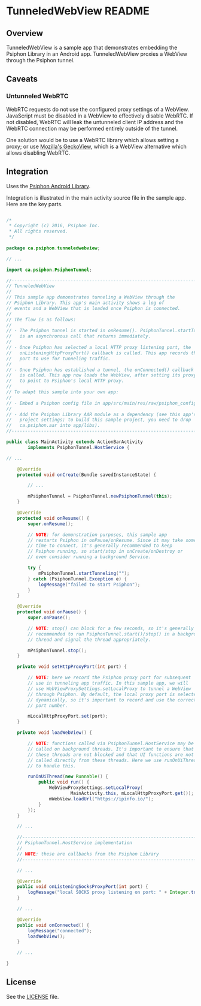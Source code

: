 TunneledWebView README
================================================================================

Overview
--------------------------------------------------------------------------------

TunneledWebView is a sample app that demonstrates embedding the Psiphon Library in
an Android app. TunneledWebView proxies a WebView through the Psiphon tunnel.

Caveats
--------------------------------------------------------------------------------

### Untunneled WebRTC

WebRTC requests do not use the configured proxy settings of a WebView. JavaScript must be disabled in a WebView to
effectively disable WebRTC. If not disabled, WebRTC will leak the untunneled client IP address and the WebRTC connection
may be performed entirely outside of the tunnel.

One solution would be to use a WebRTC library which allows setting a proxy; or use 
[Mozilla's GeckoView](https://wiki.mozilla.org/Mobile/GeckoView), which is a WebView alternative which allows disabling
WebRTC.

Integration
--------------------------------------------------------------------------------

Uses the [Psiphon Android Library](../../../Android/README.md).

Integration is illustrated in the main activity source file in the sample app. Here are the key parts.

```Java

/*
 * Copyright (c) 2016, Psiphon Inc.
 * All rights reserved.
 */
 
package ca.psiphon.tunneledwebview;

// ...

import ca.psiphon.PsiphonTunnel;

//----------------------------------------------------------------------------------------------
// TunneledWebView
//
// This sample app demonstrates tunneling a WebView through the
// Psiphon Library. This app's main activity shows a log of
// events and a WebView that is loaded once Psiphon is connected.
//
// The flow is as follows:
//
// - The Psiphon tunnel is started in onResume(). PsiphonTunnel.startTunneling()
//   is an asynchronous call that returns immediately.
//
// - Once Psiphon has selected a local HTTP proxy listening port, the
//   onListeningHttpProxyPort() callback is called. This app records the
//   port to use for tunneling traffic.
//
// - Once Psiphon has established a tunnel, the onConnected() callback
//   is called. This app now loads the WebView, after setting its proxy
//   to point to Psiphon's local HTTP proxy.
//
// To adapt this sample into your own app:
//
// - Embed a Psiphon config file in app/src/main/res/raw/psiphon_config.
//
// - Add the Psiphon Library AAR module as a dependency (see this app's
//   project settings; to build this sample project, you need to drop
//   ca.psiphon.aar into app/libs).
//----------------------------------------------------------------------------------------------

public class MainActivity extends ActionBarActivity
        implements PsiphonTunnel.HostService {

// ...

    @Override
    protected void onCreate(Bundle savedInstanceState) {

        // ...

        mPsiphonTunnel = PsiphonTunnel.newPsiphonTunnel(this);
    }

    @Override
    protected void onResume() {
        super.onResume();

        // NOTE: for demonstration purposes, this sample app
        // restarts Psiphon in onPause/onResume. Since it may take some
        // time to connect, it's generally recommended to keep
        // Psiphon running, so start/stop in onCreate/onDestroy or
        // even consider running a background Service.

        try {
            mPsiphonTunnel.startTunneling("");
        } catch (PsiphonTunnel.Exception e) {
            logMessage("failed to start Psiphon");
        }
    }

    @Override
    protected void onPause() {
        super.onPause();

        // NOTE: stop() can block for a few seconds, so it's generally
        // recommended to run PsiphonTunnel.start()/stop() in a background
        // thread and signal the thread appropriately.

        mPsiphonTunnel.stop();
    }

    private void setHttpProxyPort(int port) {

        // NOTE: here we record the Psiphon proxy port for subsequent
        // use in tunneling app traffic. In this sample app, we will
        // use WebViewProxySettings.setLocalProxy to tunnel a WebView
        // through Psiphon. By default, the local proxy port is selected
        // dynamically, so it's important to record and use the correct
        // port number.

        mLocalHttpProxyPort.set(port);
    }

    private void loadWebView() {

        // NOTE: functions called via PsiphonTunnel.HostService may be
        // called on background threads. It's important to ensure that
        // these threads are not blocked and that UI functions are not
        // called directly from these threads. Here we use runOnUiThread
        // to handle this.

        runOnUiThread(new Runnable() {
            public void run() {
                WebViewProxySettings.setLocalProxy(
                        MainActivity.this, mLocalHttpProxyPort.get());
                mWebView.loadUrl("https://ipinfo.io/");
            }
        });
    }

    // ...

    //----------------------------------------------------------------------------------------------
    // PsiphonTunnel.HostService implementation
    //
    // NOTE: these are callbacks from the Psiphon Library
    //----------------------------------------------------------------------------------------------

    // ...

    @Override
    public void onListeningSocksProxyPort(int port) {
        logMessage("local SOCKS proxy listening on port: " + Integer.toString(port));
    }

    // ...

    @Override
    public void onConnected() {
        logMessage("connected");
        loadWebView();
    }

    // ...

}

```

## License

See the [LICENSE](../LICENSE) file.
